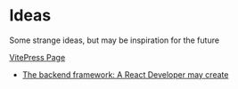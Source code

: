 # Ideas

Some strange ideas, but may be inspiration for the future

[VitePress Page](https://xyynext.xyz/ideas)

- [The backend framework: A React Developer may create](https://github.com/InfiniteXyy/ideas/blob/main/docs/react-like-backend-framework.md)
